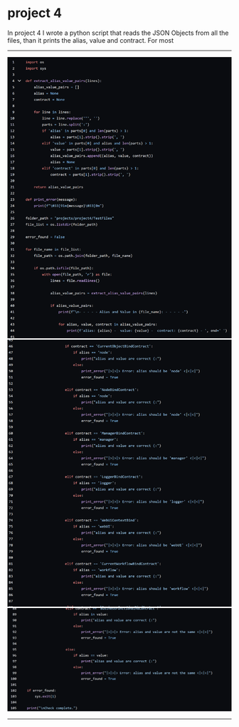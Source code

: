 # project 4

In project 4 I wrote a python script that reads the JSON Objects from all the files, than it prints the alias, value and contract. For most

---

![Filenamechecker](img/proj4cod1.png)
![Filenamechecker](img/proj4cod2.png)
![Filenamechecker](img/proj4cod3.png)

---
